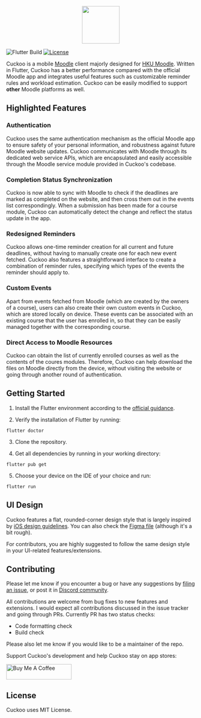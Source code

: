 <p align="center">
  <img src="https://iili.io/Jp44sJ1.png" height="100">
</p>

![Flutter Build](https://github.com/thermitex/cuckoo-flutter/actions/workflows/flutter-build.yml/badge.svg)
[![License](https://img.shields.io/badge/License-MIT-blue.svg)](./LICENSE)

Cuckoo is a mobile [Moodle](https://moodle.org) client majorly designed for [HKU Moodle](https://moodle.hku.hk). Written in Flutter, Cuckoo has a better performance compared with the official Moodle app and integrates useful features such as customizable reminder rules and workload estimation. Cuckoo can be easily modified to support **other** Moodle platforms as well.

## Highlighted Features

### Authentication

Cuckoo uses the same authentication mechanism as the official Moodle app to ensure safety of your personal information, and robustness against future Moodle website updates. Cuckoo communicates with Moodle through its dedicated web service APIs, which are encapsulated and easily accessible through the Moodle service module provided in Cuckoo's codebase.

### Completion Status Synchronization

Cuckoo is now able to sync with Moodle to check if the deadlines are marked as completed on the website, and then cross them out in the events list correspondingly. When a submission has been made for a course module, Cuckoo can automatically detect the change and reflect the status update in the app.

### Redesigned Reminders

Cuckoo allows one-time reminder creation for all current and future deadlines, without having to manually create one for each new event fetched. Cuckoo also features a straightforward interface to create a combination of reminder rules, specifying which types of the events the reminder should apply to.

### Custom Events

Apart from events fetched from Moodle (which are created by the owners of a course), users can also create their own custom events in Cuckoo, which are stored locally on device. These events can be associated with an existing course that the user has enrolled in, so that they can be easily managed together with the corresponding course.

### Direct Access to Moodle Resources

Cuckoo can obtain the list of currently enrolled courses as well as the contents of the coures modules. Therefore, Cuckoo can help download the files on Moodle directly from the device, without visiting the website or going through another round of authentication.

## Getting Started

1. Install the Flutter environment according to the [official guidance](https://docs.flutter.dev/get-started/install).

2. Verify the installation of Flutter by running:
```
flutter doctor
```

3. Clone the repository.

4. Get all dependencies by running in your working directory:
```
flutter pub get
```

5. Choose your device on the IDE of your choice and run:
```
flutter run
```

## UI Design

Cuckoo features a flat, rounded-corner design style that is largely inspired by [iOS design guidelines](https://developer.apple.com/design/human-interface-guidelines). You can also check the [Figma file](https://www.figma.com/design/GNgeV2TFlCc4Xn3iVQZ3xl/Cuckoo?node-id=0-1&t=JB3Psiyyg8HDkJqR-1) (although it's a bit rough).

For contributors, you are highly suggested to follow the same design style in your UI-related features/extensions.

## Contributing

Please let me know if you encounter a bug or have any suggestions by [filing an issue](https://github.com/thermitex/cuckoo-flutter/issues), or post it in [Discord community](https://discord.gg/K9scQKDF).

All contributions are welcome from bug fixes to new features and extensions. I would expect all contributions discussed in the issue tracker and going through PRs. Currently PR has two status checks:

- Code formatting check
- Build check

Please also let me know if you would like to be a maintainer of the repo.

Support Cuckoo's development and help Cuckoo stay on app stores:

<a href="https://www.buymeacoffee.com/jerryli" target="_blank"><img src="https://cdn.buymeacoffee.com/buttons/default-orange.png" alt="Buy Me A Coffee" height="41" width="174"></a>

## License

Cuckoo uses MIT License.